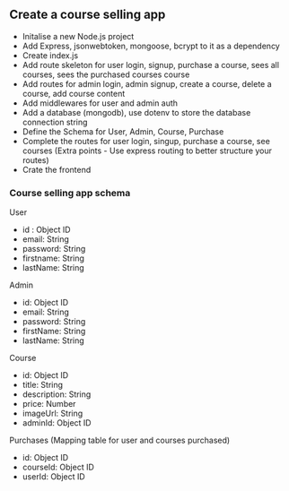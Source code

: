 ## Create a course selling app

- Initalise a new Node.js project
- Add Express, jsonwebtoken, mongoose, bcrypt to it as a dependency
- Create index.js
- Add route skeleton for user login, signup, purchase a course, sees all courses, sees the purchased courses course
- Add routes for admin login, admin signup, create a course, delete a course, add course content
- Add middlewares for user and admin auth
- Add a database (mongodb), use dotenv to store the database connection string
- Define the Schema for User, Admin, Course, Purchase
- Complete the routes for user login, singup, purchase a course, see courses (Extra points - Use express routing to better structure your routes)
- Crate the frontend


### Course selling app schema

User
- id : Object ID
- email: String
- password: String
- firstname: String
- lastName: String

Admin
- id: Object ID
- email: String
- password: String
- firstName: String
- lastName: String

Course
- id: Object ID
- title: String
- description: String
- price: Number
- imageUrl: String
- adminId: Object ID

Purchases (Mapping table for user and courses purchased)
- id: Object ID
- courseId: Object ID
- userId: Object ID

